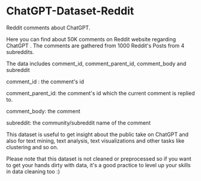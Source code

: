 # ChatGPT-Dataset-Reddit
Reddit comments about ChatGPT.

Here you can find about 50K comments on Reddit website regarding ChatGPT .
The comments are gathered from 1000 Reddit's Posts from 4 subreddits.

The data includes comment_id, comment_parent_id, comment_body and subreddit

comment_id : the comment's id

comment_parent_id: the comment's id which the current comment is replied to.

comment_body: the comment

subreddit: the community/subreddit name of the comment

This dataset is useful to get insight about the public take on ChatGPT and also for text mining, text analysis, text visualizations and other tasks like clustering and so on.

Please note that this dataset is not cleaned or preprocessed so if you want to get your hands dirty with data, it's a good practice to level up your skills in data cleaning too :)
